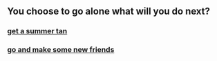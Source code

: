 You choose to go alone what will you do next?
---
### [get a summer tan](tan.md)
### [go and make some new friends](friends.md)